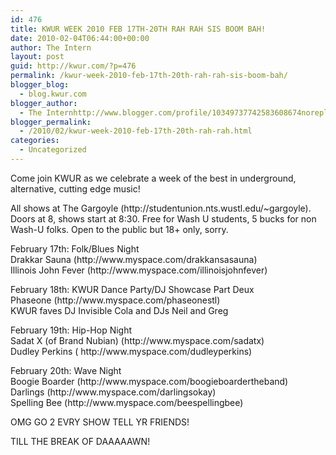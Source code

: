 ```yaml
---
id: 476
title: KWUR WEEK 2010 FEB 17TH-20TH RAH RAH SIS BOOM BAH!
date: 2010-02-04T06:44:00+00:00
author: The Intern
layout: post
guid: http://kwur.com/?p=476
permalink: /kwur-week-2010-feb-17th-20th-rah-rah-sis-boom-bah/
blogger_blog:
  - blog.kwur.com
blogger_author:
  - The Internhttp://www.blogger.com/profile/10349737742583608674noreply@blogger.com
blogger_permalink:
  - /2010/02/kwur-week-2010-feb-17th-20th-rah-rah.html
categories:
  - Uncategorized
---
```

<div class="pf-content">
  <p>
    Come join KWUR as we celebrate a week of the best in underground, alternative, cutting edge music!
  </p>
  
  <p>
    All shows at The Gargoyle (http://studentunion.nts.wustl.edu/~gargoyle). Doors at 8, shows start at 8:30. Free for Wash U students, 5 bucks for non Wash-U folks. Open to the public but 18+ only, sorry.
  </p>
  
  <p>
    February 17th: Folk/Blues Night<br />Drakkar Sauna (http://www.myspace.com/drakkansasauna)<br />Illinois John Fever (http://www.myspace.com/illinoisjohnfever)
  </p>
  
  <p>
    February 18th: KWUR Dance Party/DJ Showcase Part Deux<br />Phaseone (http://www.myspace.com/phaseonestl)<br />KWUR faves DJ Invisible Cola and DJs Neil and Greg
  </p>
  
  <p>
    February 19th: Hip-Hop Night<br />Sadat X (of Brand Nubian) (http://www.myspace.com/sadatx)<br />Dudley Perkins ( http://www.myspace.com/dudleyperkins)
  </p>
  
  <p>
    February 20th: Wave Night<br />Boogie Boarder (http://www.myspace.com/boogieboardertheband)<br />Darlings (http://www.myspace.com/darlingsokay)<br />Spelling Bee (http://www.myspace.com/beespellingbee)
  </p>
  
  <p>
    OMG GO 2 EVRY SHOW TELL YR FRIENDS!
  </p>
  
  <p>
    TILL THE BREAK OF DAAAAAWN!
  </p>
</div>